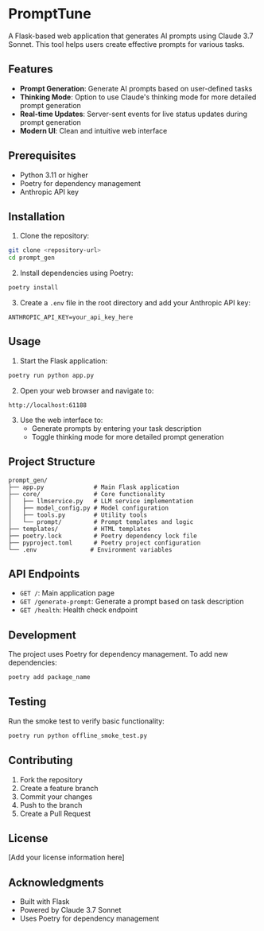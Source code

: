 # PromptTune

A Flask-based web application that generates AI prompts using Claude 3.7 Sonnet. This tool helps users create effective prompts for various tasks.

## Features

- **Prompt Generation**: Generate AI prompts based on user-defined tasks
- **Thinking Mode**: Option to use Claude's thinking mode for more detailed prompt generation
- **Real-time Updates**: Server-sent events for live status updates during prompt generation
- **Modern UI**: Clean and intuitive web interface

## Prerequisites

- Python 3.11 or higher
- Poetry for dependency management
- Anthropic API key

## Installation

1. Clone the repository:
```bash
git clone <repository-url>
cd prompt_gen
```

2. Install dependencies using Poetry:
```bash
poetry install
```

3. Create a `.env` file in the root directory and add your Anthropic API key:
```
ANTHROPIC_API_KEY=your_api_key_here
```

## Usage

1. Start the Flask application:
```bash
poetry run python app.py
```

2. Open your web browser and navigate to:
```
http://localhost:61188
```

3. Use the web interface to:
   - Generate prompts by entering your task description
   - Toggle thinking mode for more detailed prompt generation

## Project Structure

```
prompt_gen/
├── app.py              # Main Flask application
├── core/               # Core functionality
│   ├── llmservice.py   # LLM service implementation
│   ├── model_config.py # Model configuration
│   ├── tools.py        # Utility tools
│   └── prompt/         # Prompt templates and logic
├── templates/          # HTML templates
├── poetry.lock         # Poetry dependency lock file
├── pyproject.toml      # Poetry project configuration
└── .env               # Environment variables
```

## API Endpoints

- `GET /`: Main application page
- `GET /generate-prompt`: Generate a prompt based on task description
- `GET /health`: Health check endpoint

## Development

The project uses Poetry for dependency management. To add new dependencies:

```bash
poetry add package_name
```

## Testing

Run the smoke test to verify basic functionality:

```bash
poetry run python offline_smoke_test.py
```

## Contributing

1. Fork the repository
2. Create a feature branch
3. Commit your changes
4. Push to the branch
5. Create a Pull Request

## License

[Add your license information here]

## Acknowledgments

- Built with Flask
- Powered by Claude 3.7 Sonnet
- Uses Poetry for dependency management 